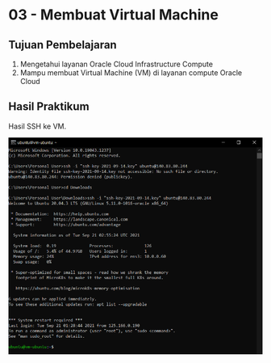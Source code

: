 # 03 - Membuat Virtual Machine

## Tujuan Pembelajaran

1. Mengetahui layanan Oracle Cloud Infrastructure Compute
2. Mampu membuat Virtual Machine (VM) di layanan compute Oracle Cloud

## Hasil Praktikum

Hasil SSH ke VM.

![Screenshot Hasil SSH ke VM](img/hasil.PNG)